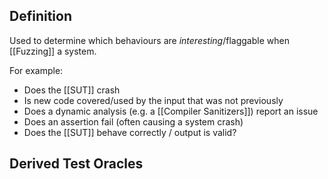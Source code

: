 ## Definition
Used to determine which behaviours are *interesting*/flaggable when [[Fuzzing]] a system.

For example:
- Does the [[SUT]] crash
- Is new code covered/used by the input that was not previously
- Does a dynamic analysis (e.g. a [[Compiler Sanitizers]]) report an issue
- Does an assertion fail (often causing a system crash)
- Does the [[SUT]] behave correctly / output is valid?

## Derived Test Oracles
